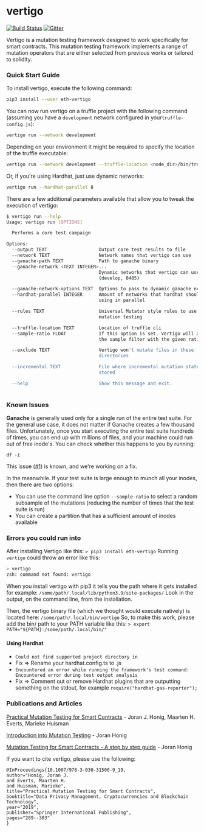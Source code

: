 # vertigo
[![Build Status](https://travis-ci.org/JoranHonig/vertigo.svg?branch=master)](https://travis-ci.org/JoranHonig/vertigo)
[![Gitter](https://badges.gitter.im/eth-vertigo/community.svg)](https://gitter.im/eth-vertigo/community?utm_source=badge&utm_medium=badge&utm_campaign=pr-badge)

Vertigo is a mutation testing framework designed to work specifically for smart contracts.
This mutation testing framework implements a range of mutation operators that are either selected from previous works or tailored to solidity.

### Quick Start Guide

To install vertigo, execute the following command:
```bash
pip3 install --user eth-vertigo
```

You can now run vertigo on a truffle project with the following command (assuming you have a `development` network configured in your`truffle-config.js`):

```bash
vertigo run --network development
```
Depending on your environment it might be required to specify the location of the truffle executable:
```bash
vertigo run --network development --truffle-location <node_dir>/bin/truffle 
```

Or, if you're using Hardhat, just use dynamic networks:
```bash
vertigo run --hardhat-parallel 8
```

There are a few additional parameters available that allow you to tweak the execution of vertigo:
```bash
$ vertigo run --help                                                                                                                                                                  
Usage: vertigo run [OPTIONS]

  Performs a core test campaign

Options:
  --output TEXT                   Output core test results to file
  --network TEXT                  Network names that vertigo can use
  --ganache-path TEXT             Path to ganache binary
  --ganache-network <TEXT INTEGER>...
                                  Dynamic networks that vertigo can use eg.
                                  (develop, 8485)

  --ganache-network-options TEXT  Options to pass to dynamic ganache networks
  --hardhat-parallel INTEGER      Amount of networks that hardhat should be
                                  using in parallel

  --rules TEXT                    Universal Mutator style rules to use in
                                  mutation testing

  --truffle-location TEXT         Location of truffle cli
  --sample-ratio FLOAT            If this option is set. Vertigo will apply
                                  the sample filter with the given ratio

  --exclude TEXT                  Vertigo won't mutate files in these
                                  directories

  --incremental TEXT              File where incremental mutation state is
                                  stored

  --help                          Show this message and exit.
                                                                                                                                     
```

### Known Issues

**Ganache** is generally used only for a single run of the entire test suite. 
For the general use case, it does not matter if Ganache creates a few thousand files.
Unfortunately, once you start executing the entire test suite hundreds of times, you can end up with millions of files, and your machine could run out of free inode's.
You can check whether this happens to you by running:

```
df -i
```

This issue ([#1](https://github.com/JoranHonig/vertigo/issues/1)) is known, and we're working on a fix.
 
In the meanwhile. If your test suite is large enough to munch all your inodes, then there are two options:
 - You can use the command line option `--sample-ratio` to select a random subsample of the mutations (reducing the number of times that the test suite is run)
 - You can create a partition that has a sufficient amount of inodes available

### Errors you could run into
After installing Vertigo like this: `> pip3 install eth-vertigo`
Running `vertigo` could throw an error like this:

```bash
> vertigo
zsh: command not found: vertigo
```

When you install vertigo with pip3 it tells you the path where it gets installed for example:
`/some/path/.local/lib/python3.9/site-packages/`
Look in the output, on the command line, from the installation.

Then, the vertigo binary file (which we thought would execute natively) is located here:
`/some/path/.local/bin/vertigo`
So, to make this work, please add the bin/ path to your PATH variable like this:
`> export PATH="${PATH}:/some/path/.local/bin/"`

#### Using Hardhat
- `Could not find supported project directory in`
- Fix => Rename your hardhat.config.ts to .js
- `Encountered an error while running the framework's test command: Encountered error during test output analysis`
- Fix => Comment out or remove Hardhat plugins that are outputting something on the stdout, for example `require("hardhat-gas-reporter");`

### Publications and Articles
[Practical Mutation Testing for Smart Contracts](https://link.springer.com/chapter/10.1007/978-3-030-31500-9_19) - Joran J. Honig, Maarten H. Everts, Marieke Huisman

[Introduction into Mutation Testing](https://medium.com/swlh/introduction-into-mutation-testing-d6512dc702b0?source=friends_link&sk=2878e0c08b6301a125198a264e43edb4) - Joran Honig

[Mutation Testing for Smart Contracts - A step by step guide](https://medium.com/@joran.honig/mutation-testing-for-smart-contracts-a-step-by-step-guide-68c838ca2094) - Joran Honig

If you want to cite vertigo, please use the following:
```
@InProceedings{10.1007/978-3-030-31500-9_19,
author="Honig, Joran J.
and Everts, Maarten H.
and Huisman, Marieke",
title="Practical Mutation Testing for Smart Contracts",
booktitle="Data Privacy Management, Cryptocurrencies and Blockchain Technology",
year="2019",
publisher="Springer International Publishing",
pages="289--303"
}
```
